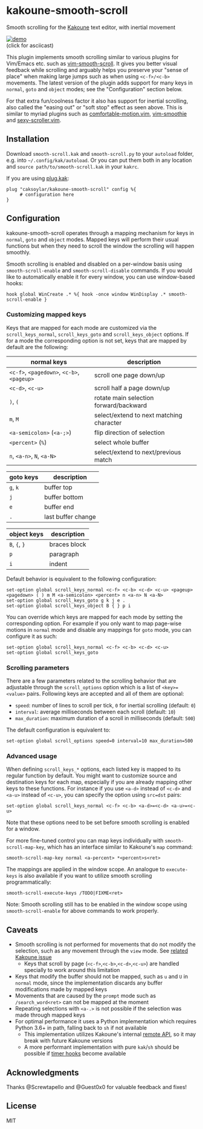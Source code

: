 # kakoune-smooth-scroll
Smooth scrolling for the [Kakoune](https://kakoune.org) text editor, with inertial movement

[![demo](https://caksoylar.github.io/kakoune-smooth-scroll/kakoune-smooth-scroll-v2-60fps.gif)](https://asciinema.org/a/m0DhKbv9AjAABOABKadgeYnH6?autoplay=1&loop=1)
<br/>(click for asciicast)

This plugin implements smooth scrolling similar to various plugins for Vim/Emacs etc. such as [vim-smooth-scroll](https://github.com/terryma/vim-smooth-scroll).
It gives you better visual feedback while scrolling and arguably helps you preserve your "sense of place" when making large jumps such as when using `<c-f>/<c-b>` movements.
The latest version of the plugin adds support for many keys in `normal`, `goto` and `object` modes; see the "Configuration" section below.

For that extra fun/coolness factor it also has support for inertial scrolling, also called the "easing out" or "soft stop" effect as seen above.
This is similar to myriad plugins such as [comfortable-motion.vim](https://github.com/yuttie/comfortable-motion.vim), [vim-smoothie](https://github.com/psliwka/vim-smoothie/) and [sexy-scroller.vim](https://github.com/joeytwiddle/sexy_scroller.vim).

## Installation
Download `smooth-scroll.kak` and `smooth-scroll.py` to your `autoload` folder, e.g. into `~/.config/kak/autoload`.
Or you can put them both in any location and `source path/to/smooth-scroll.kak` in your `kakrc`.

If you are using [plug.kak](https://github.com/andreyorst/plug.kak):
```kak
plug "caksoylar/kakoune-smooth-scroll" config %{
     # configuration here
}
```

## Configuration
kakoune-smooth-scroll operates through a mapping mechanism for keys in `normal`, `goto` and `object` modes.
Mapped keys will perform their usual functions but when they need to scroll the window the scrolling will happen smoothly.

Smooth scrolling is enabled and disabled on a per-window basis using `smooth-scroll-enable` and `smooth-scroll-disable` commands.
If you would like to automatically enable it for every window, you can use window-based hooks:

```kak
hook global WinCreate .* %{ hook -once window WinDisplay .* smooth-scroll-enable }
```

### Customizing mapped keys
Keys that are mapped for each mode are customized via the `scroll_keys_normal`, `scroll_keys_goto` and `scroll_keys_object` options. If for a mode the corresponding option is not set, keys that are mapped by default are the following:

| **normal** keys                           | description                              |
| ------                                    | ------                                   |
|`<c-f>`, `<pagedown>`, `<c-b>`, `<pageup>` | scroll one page down/up                  |
|`<c-d>`, `<c-u>`                           | scroll half a page down/up               |
|`)`, `(`                                   | rotate main selection forward/backward   |
|`m`, `M`                                   | select/extend to next matching character |
|`<a-semicolon>` (`<a-;>`)                  | flip direction of selection              |
|`<percent>` (`%`)                          | select whole buffer                      |
|`n`, `<a-n>`, `N`, `<a-N>`                 | select/extend to next/previous match     |

| **goto** keys                             | description                              |
| ------                                    | ------                                   |
|`g`, `k`                                   | buffer top                               |
|`j`                                        | buffer bottom                            |
|`e`                                        | buffer end                               |
|`.`                                        | last buffer change                       |

| **object** keys                           | description                              |
| ------                                    | ------                                   |
|`B`, `{`, `}`                              | braces block                             |
|`p`                                        | paragraph                                |
|`i`                                        | indent                                   |

Default behavior is equivalent to the following configuration:

```kak
set-option global scroll_keys_normal <c-f> <c-b> <c-d> <c-u> <pageup> <pagedown> ( ) m M <a-semicolon> <percent> n <a-n> N <a-N>
set-option global scroll_keys_goto g k j e .
set-option global scroll_keys_object B { } p i
```

You can override which keys are mapped for each mode by setting the corresponding option.
For example if you only want to map page-wise motions in `normal` mode and disable any mappings for `goto` mode, you can configure it as such:

```kak
set-option global scroll_keys_normal <c-f> <c-b> <c-d> <c-u>
set-option global scroll_keys_goto
```

### Scrolling parameters
There are a few parameters related to the scrolling behavior that are adjustable through the `scroll_options` option which is a list of `<key>=<value>` pairs. Following keys are accepted and all of them are optional:
- `speed`: number of lines to scroll per tick, `0` for inertial scrolling (default: `0`)
- `interval`: average milliseconds between each scroll (default: `10`)
- `max_duration`: maximum duration of a scroll in milliseconds (default: `500`)

The default configuration is equivalent to:

```kak
set-option global scroll_options speed=0 interval=10 max_duration=500
```

### Advanced usage

When defining `scroll_keys_*` options, each listed key is mapped to its regular function by default.
You might want to customize source and destination keys for each map, especially if you are already mapping other keys to these functions.
For instance if you use `<a-d>` instead of `<c-d>` and `<a-u>` instead of `<c-u>`, you can specify the option using `src=dst` pairs:

```kak
set-option global scroll_keys_normal <c-f> <c-b> <a-d>=<c-d> <a-u>=<c-u>
```

Note that these options need to be set before smooth scrolling is enabled for a window.

For more fine-tuned control you can map keys individually with `smooth-scroll-map-key`, which has an interface similar to Kakoune's `map` command:

```kak
smooth-scroll-map-key normal <a-percent> *<percent>s<ret>
```

The mappings are applied in the window scope.
An analogue to `execute-keys` is also available if you want to utilize smooth scrolling programmatically:

```kak
smooth-scroll-execute-keys /TODO|FIXME<ret>
```

Note: Smooth scrolling still has to be enabled in the window scope using `smooth-scroll-enable` for above commands to work properly.

## Caveats
- Smooth scrolling is not performed for movements that do not modify the selection, such as any movement through the `view` mode. See [related Kakoune issue](https://github.com/mawww/kakoune/issues/3616)
  - Keys that scroll by page (`<c-f>`,`<c-b>`,`<c-d>`,`<c-u>`) are handled specially to work around this limitation
- Keys that modify the buffer should not be mapped, such as `u` and `U` in `normal` mode, since the implementation discards any buffer modifications made by mapped keys
- Movements that are caused by the `prompt` mode such as `/search_word<ret>` can not be mapped at the moment
- Repeating selections with `<a-.>` is not possible if the selection was made through mapped keys
- For optimal performance it uses a Python implementation which requires Python 3.6+ in path, falling back to `sh` if not available
  - This implementation utilizes Kakoune's internal [remote API](https://github.com/mawww/kakoune/blob/master/src/remote.hh), so it may break with future Kakoune versions
  - A more performant implementation with pure `kak`/`sh` should be possible if [timer hooks](https://github.com/mawww/kakoune/issues/2337#issuecomment-416531650) become available

## Acknowledgments
Thanks @Screwtapello and @Guest0x0 for valuable feedback and fixes!

## License
MIT
